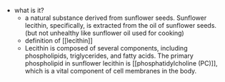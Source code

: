   * what is it?
    * a natural substance derived from sunflower seeds. Sunflower lecithin, specifically, is extracted from the oil of sunflower seeds. (but not unhealthy like sunflower oil used for cooking)
    * definition of [[lecithin]]
    * Lecithin is composed of several components, including phospholipids, triglycerides, and fatty acids. The primary phospholipid in sunflower lecithin is [[phosphatidylcholine (PC)]], which is a vital component of cell membranes in the body.